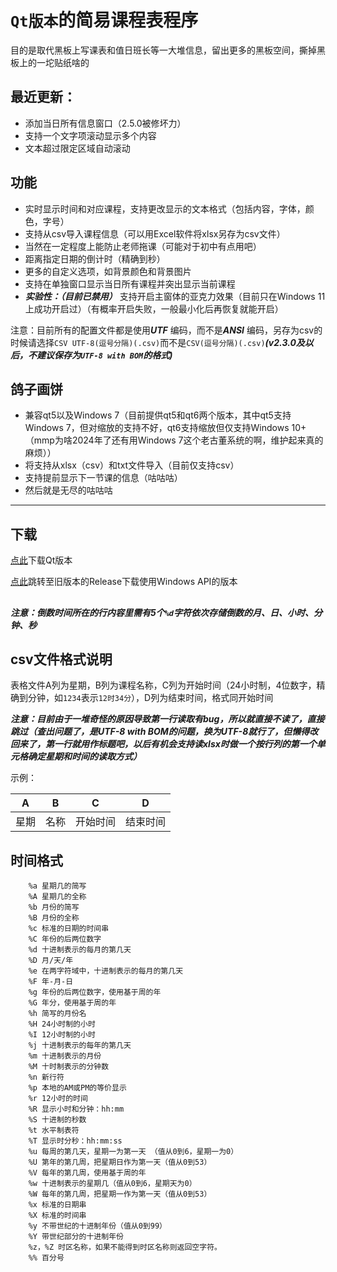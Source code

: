 # `Qt版本`的简易课程表程序

目的是取代黑板上写课表和值日班长等一大堆信息，留出更多的黑板空间，撕掉黑板上的一坨贴纸啥的

## 最近更新：

- 添加当日所有信息窗口（2.5.0被修坏力）
- 支持一个文字项滚动显示多个内容
- 文本超过限定区域自动滚动

## 功能

- 实时显示时间和对应课程，支持更改显示的文本格式（包括内容，字体，颜色，字号）
- 支持从csv导入课程信息（可以用Excel软件将xlsx另存为csv文件）
- 当然在一定程度上能防止老师拖课（可能对于初中有点用吧）
- 距离指定日期的倒计时（精确到秒）
- 更多的自定义选项，如背景颜色和背景图片
- 支持在单独窗口显示当日所有课程并突出显示当前课程
-  ***实验性：（目前已禁用）*** 支持开启主窗体的亚克力效果（目前只在Windows 11上成功开启过）（有概率开启失败，一般最小化后再恢复就能开启）

注意：目前所有的配置文件都是使用***UTF*** 编码，而不是***ANSI*** 编码，另存为csv的时候请选择`CSV UTF-8(逗号分隔)(.csv)`而不是`CSV(逗号分隔)(.csv)`***(v2.3.0及以后，不建议保存为`UTF-8 with BOM`的格式)***

## 鸽子画饼

- 兼容qt5以及Windows 7（目前提供qt5和qt6两个版本，其中qt5支持Windows 7，但对缩放的支持不好，qt6支持缩放但仅支持Windows 10+（mmp为啥2024年了还有用Windows 7这个老古董系统的啊，维护起来真的麻烦））
- 将支持从xlsx（csv）和txt文件导入（目前仅支持csv）
- 支持提前显示下一节课的信息（咕咕咕）
- 然后就是无尽的咕咕咕

-----

## 下载

[点此](https://github.com/SHM-white/TimeTable-Qt/releases)下载Qt版本<br>

[点此](https://github.com/SHM-white/TimeTable/releases)跳转至旧版本的Release下载使用Windows API的版本

## 

***注意：倒数时间所在的行内容里需有5个`%d`字符依次存储倒数的月、日、小时、分钟、秒***<br>

## csv文件格式说明

表格文件A列为星期，B列为课程名称，C列为开始时间（24小时制，4位数字，精确到分钟，如`1234`表示`12时34分`），D列为结束时间，格式同开始时间

***注意：目前由于一堆奇怪的原因导致第一行读取有bug，所以就直接不读了，直接跳过（查出问题了，是UTF-8 with BOM的问题，换为UTF-8就行了，但懒得改回来了，第一行就用作标题吧，以后有机会支持读xlsx时做一个按行列的第一个单元格确定星期和时间的读取方式）***

示例：


| A | B | C | D |
|---|---|---|---|
|星期|名称|开始时间|结束时间|


## 时间格式
```
    %a 星期几的简写
    %A 星期几的全称
    %b 月份的简写
    %B 月份的全称
    %c 标准的日期的时间串
    %C 年份的后两位数字
    %d 十进制表示的每月的第几天
    %D 月/天/年
    %e 在两字符域中，十进制表示的每月的第几天
    %F 年-月-日
    %g 年份的后两位数字，使用基于周的年
    %G 年分，使用基于周的年
    %h 简写的月份名
    %H 24小时制的小时
    %I 12小时制的小时
    %j 十进制表示的每年的第几天
    %m 十进制表示的月份
    %M 十时制表示的分钟数
    %n 新行符
    %p 本地的AM或PM的等价显示
    %r 12小时的时间
    %R 显示小时和分钟：hh:mm
    %S 十进制的秒数
    %t 水平制表符
    %T 显示时分秒：hh:mm:ss
    %u 每周的第几天，星期一为第一天 （值从0到6，星期一为0）
    %U 第年的第几周，把星期日作为第一天（值从0到53）
    %V 每年的第几周，使用基于周的年
    %w 十进制表示的星期几（值从0到6，星期天为0）
    %W 每年的第几周，把星期一作为第一天（值从0到53）
    %x 标准的日期串
    %X 标准的时间串
    %y 不带世纪的十进制年份（值从0到99）
    %Y 带世纪部分的十进制年份
    %z，%Z 时区名称，如果不能得到时区名称则返回空字符。
    %% 百分号
```
